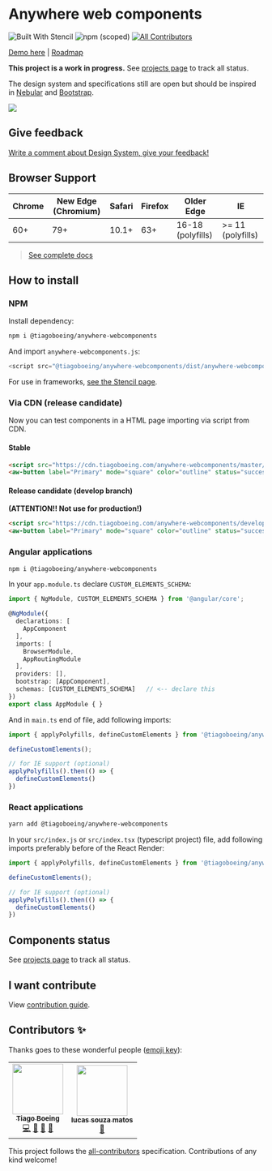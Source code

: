 # Anywhere web components

![Built With Stencil](https://img.shields.io/badge/-Built%20With%20Stencil-16161d.svg?logo=data%3Aimage%2Fsvg%2Bxml%3Bbase64%2CPD94bWwgdmVyc2lvbj0iMS4wIiBlbmNvZGluZz0idXRmLTgiPz4KPCEtLSBHZW5lcmF0b3I6IEFkb2JlIElsbHVzdHJhdG9yIDE5LjIuMSwgU1ZHIEV4cG9ydCBQbHVnLUluIC4gU1ZHIFZlcnNpb246IDYuMDAgQnVpbGQgMCkgIC0tPgo8c3ZnIHZlcnNpb249IjEuMSIgaWQ9IkxheWVyXzEiIHhtbG5zPSJodHRwOi8vd3d3LnczLm9yZy8yMDAwL3N2ZyIgeG1sbnM6eGxpbms9Imh0dHA6Ly93d3cudzMub3JnLzE5OTkveGxpbmsiIHg9IjBweCIgeT0iMHB4IgoJIHZpZXdCb3g9IjAgMCA1MTIgNTEyIiBzdHlsZT0iZW5hYmxlLWJhY2tncm91bmQ6bmV3IDAgMCA1MTIgNTEyOyIgeG1sOnNwYWNlPSJwcmVzZXJ2ZSI%2BCjxzdHlsZSB0eXBlPSJ0ZXh0L2NzcyI%2BCgkuc3Qwe2ZpbGw6I0ZGRkZGRjt9Cjwvc3R5bGU%2BCjxwYXRoIGNsYXNzPSJzdDAiIGQ9Ik00MjQuNywzNzMuOWMwLDM3LjYtNTUuMSw2OC42LTkyLjcsNjguNkgxODAuNGMtMzcuOSwwLTkyLjctMzAuNy05Mi43LTY4LjZ2LTMuNmgzMzYuOVYzNzMuOXoiLz4KPHBhdGggY2xhc3M9InN0MCIgZD0iTTQyNC43LDI5Mi4xSDE4MC40Yy0zNy42LDAtOTIuNy0zMS05Mi43LTY4LjZ2LTMuNkgzMzJjMzcuNiwwLDkyLjcsMzEsOTIuNyw2OC42VjI5Mi4xeiIvPgo8cGF0aCBjbGFzcz0ic3QwIiBkPSJNNDI0LjcsMTQxLjdIODcuN3YtMy42YzAtMzcuNiw1NC44LTY4LjYsOTIuNy02OC42SDMzMmMzNy45LDAsOTIuNywzMC43LDkyLjcsNjguNlYxNDEuN3oiLz4KPC9zdmc%2BCg%3D%3D&colorA=16161d&style=flat-square)<!-- ALL-CONTRIBUTORS-BADGE:START - Do not remove or modify this section -->
![npm (scoped)](https://img.shields.io/npm/v/@tiagoboeing/anywhere-webcomponents?color=%23C60001&style=flat-square)
[![All Contributors](https://img.shields.io/badge/all_contributors-2-orange.svg?style=flat-square)](#contributors-)
<!-- ALL-CONTRIBUTORS-BADGE:END -->

[Demo here](https://anywhere.tiagoboeing.com/) | [Roadmap](https://github.com/tiagoboeing/anywhere-webcomponents/projects)

**This project is a work in progress.** See [projects page](https://github.com/tiagoboeing/anywhere-webcomponents/projects) to track all status.

The design system and specifications still are open but should be inspired in [Nebular](https://github.com/akveo/nebular) and [Bootstrap](https://github.com/twbs/bootstrap).

[![](https://i.imgur.com/ojeUYYo.png)](https://3fp9w.csb.app/)

## Give feedback

[Write a comment about Design System, give your feedback!](https://xd.adobe.com/view/f4f56bbd-7e99-41dd-97c4-59e9d0075a73-a1a6/grid)

## Browser Support

| Chrome | New Edge (Chromium) | Safari | Firefox | Older Edge        | IE                |
| ------ | ------------------- | ------ | ------- | ----------------- | ----------------- |
| 60+    | 79+                 | 10.1+  | 63+     | 16-18 (polyfills) | >= 11 (polyfills) |

> [See complete docs](https://stenciljs.com/docs/browser-support)

## How to install

### NPM

Install dependency:

```bash
npm i @tiagoboeing/anywhere-webcomponents
```

And import `anywhere-webcomponents.js`:

```js
<script src="@tiagoboeing/anywhere-webcomponents/dist/anywhere-webcomponents/anywhere-webcomponents.js"></script>
```

For use in frameworks, [see the Stencil page](https://stenciljs.com/docs/overview).

### Via CDN (release candidate)

Now you can test components in a HTML page importing via script from CDN.

#### Stable

```html
<script src="https://cdn.tiagoboeing.com/anywhere-webcomponents/master/anywhere-webcomponents/anywhere-webcomponents.js"></script>
<aw-button label="Primary" mode="square" color="outline" status="success"></aw-button>
```

#### Release candidate (develop branch)

**(ATTENTION!! Not use for production!)**

```html
<script src="https://cdn.tiagoboeing.com/anywhere-webcomponents/develop/anywhere-webcomponents/anywhere-webcomponents.js"></script>
<aw-button label="Primary" mode="square" color="outline" status="success"></aw-button>
```

### Angular applications

```bash
npm i @tiagoboeing/anywhere-webcomponents
```

In your `app.module.ts` declare `CUSTOM_ELEMENTS_SCHEMA`:

```ts
import { NgModule, CUSTOM_ELEMENTS_SCHEMA } from '@angular/core';

@NgModule({
  declarations: [
    AppComponent
  ],
  imports: [
    BrowserModule,
    AppRoutingModule
  ],
  providers: [],
  bootstrap: [AppComponent],
  schemas: [CUSTOM_ELEMENTS_SCHEMA]   // <-- declare this
})
export class AppModule { }
```

And in `main.ts` end of file, add following imports:

```ts
import { applyPolyfills, defineCustomElements } from '@tiagoboeing/anywhere-webcomponents/loader';

defineCustomElements();

// for IE support (optional)
applyPolyfills().then(() => {
  defineCustomElements()
})
```

### React applications

```bash
yarn add @tiagoboeing/anywhere-webcomponents
```

In your `src/index.js` or `src/index.tsx` (typescript project) file, add following imports preferably before of the React Render:

```js
import { applyPolyfills, defineCustomElements } from '@tiagoboeing/anywhere-webcomponents/loader';

defineCustomElements();

// for IE support (optional)
applyPolyfills().then(() => {
  defineCustomElements()
})
```

## Components status

See [projects page](https://github.com/tiagoboeing/anywhere-webcomponents/projects) to track all status.

## I want contribute

View [contribution guide](CONTRIBUTING.md).

## Contributors ✨

Thanks goes to these wonderful people ([emoji key](https://allcontributors.org/docs/en/emoji-key)):

<!-- ALL-CONTRIBUTORS-LIST:START - Do not remove or modify this section -->
<!-- prettier-ignore-start -->
<!-- markdownlint-disable -->
<table>
  <tr>
    <td align="center"><a href="http://linkedin.com/in/tiagoboeing/"><img src="https://avatars2.githubusercontent.com/u/3449932?v=4" width="100px;" alt=""/><br /><sub><b>Tiago Boeing</b></sub></a><br /><a href="https://github.com/tiagoboeing/anywhere-webcomponents/commits?author=tiagoboeing" title="Code">💻</a> <a href="#projectManagement-tiagoboeing" title="Project Management">📆</a> <a href="#ideas-tiagoboeing" title="Ideas, Planning, & Feedback">🤔</a> <a href="#design-tiagoboeing" title="Design">🎨</a></td>
    <td align="center"><a href="https://github.com/lucassouzamatos"><img src="https://avatars2.githubusercontent.com/u/20645254?v=4" width="100px;" alt=""/><br /><sub><b>lucas souza matos</b></sub></a><br /><a href="https://github.com/tiagoboeing/anywhere-webcomponents/commits?author=lucassouzamatos" title="Documentation">📖</a></td>
  </tr>
</table>

<!-- markdownlint-enable -->
<!-- prettier-ignore-end -->
<!-- ALL-CONTRIBUTORS-LIST:END -->

This project follows the [all-contributors](https://github.com/all-contributors/all-contributors) specification. Contributions of any kind welcome!
